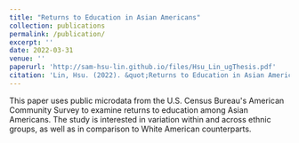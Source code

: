 ```yaml
---
title: "Returns to Education in Asian Americans"
collection: publications
permalink: /publication/
excerpt: ''
date: 2022-03-31
venue: ''
paperurl: 'http://sam-hsu-lin.github.io/files/Hsu_Lin_ugThesis.pdf'
citation: 'Lin, Hsu. (2022). &quot;Returns to Education in Asian Americans.&quot; <i>Undergraduate thesis 1</i>.'
---
```

This paper uses public microdata from the U.S. Census Bureau's American Community Survey to examine returns to education among Asian Americans. The study is interested in variation within and across ethnic groups, as well as in comparison to White American counterparts.

<!-- Recommended citation: Your Name, You. (2015). "Paper Title Number 3." <i>Journal 1</i>. 1(3). -->